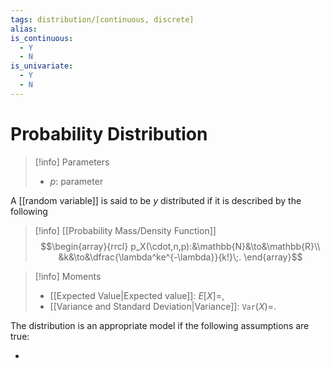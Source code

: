 ```yaml
---
tags: distribution/[continuous, discrete]
alias: 
is_continuous:
  - Y
  - N
is_univariate:
  - Y
  - N
---
```


# Probability Distribution

> [!info] Parameters
> - $p$: parameter

A [[random variable]] is said to be _y_ distributed if it is described by the following

> [!info] [[Probability Mass/Density Function]]
> $$\begin{array}{rrcl}
> p_X(\cdot,n,p):&\mathbb{N}&\to&\mathbb{R}\\
> &k&\to&\dfrac{\lambda^ke^{-\lambda}}{k!}\;.
> \end{array}$$

> [!info] Moments
> - [[Expected Value|Expected value]]: $E[X]=$,
> - [[Variance and Standard Deviation|Variance]]: $\texttt{Var}(X)=$.

The distribution is an appropriate model if the following assumptions are true:

- 